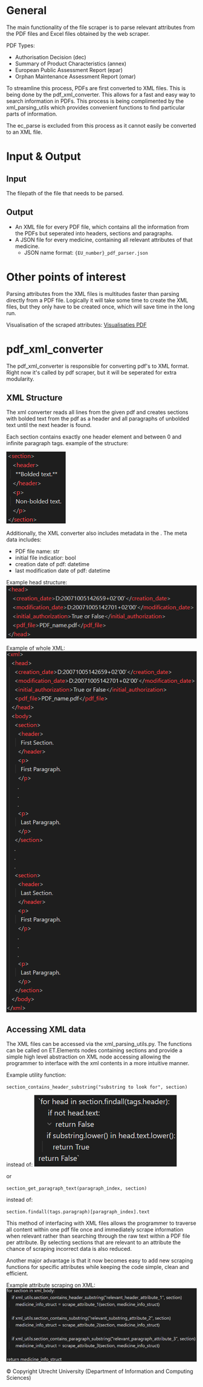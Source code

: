# General
The main functionality of the file scraper is to parse relevant attributes from the 
PDF files and Excel files obtained by the web scraper. 

PDF Types:
- Authorisation Decision                (dec)
- Summary of Product Characteristics    (annex)
- European Public Assessment Report     (epar)
- Orphan Maintenance Assessment Report  (omar)

To streamline this process, PDFs are first converted to XML files. This is being
done by the pdf_xml_converter. This allows for a fast and easy way to search 
information in PDFs. This process is being complimented by the xml_parsing_utils
which provides convenient functions to find particular parts of information.

The ec_parse is excluded from this process as it cannot easily be converted to
an XML file.

# Input & Output
## Input
The filepath of the file that needs to be parsed.

## Output
- An XML file for every PDF file, which contains all the information from the PDFs but
  seperated into headers, sections and paragraphs.
- A JSON file for every medicine, containing all relevant attributes of that medicine.
  - JSON name format: `{EU_number}_pdf_parser.json`

# Other points of interest
Parsing attributes from the XML files is multitudes faster than parsing directly
from a PDF file. Logically it will take some time to create the XML files, but 
they only have to be created once, which will save time in the long run.

Visualisation of the scraped attributes: [Visualisaties PDF](MediSee_PDF_visualisation.html)

# pdf_xml_converter
The pdf_xml_converter is responsible for converting pdf's to XML format. 
Right now it's called by pdf scraper, but it will be seperated for extra modularity.

## XML Structure
The xml converter reads all lines from the given pdf and creates sections with 
bolded text from the pdf as a header and all paragraphs of unbolded text until 
the next header is found.

Each section contains exactly one header element and between 0 and infinite paragraph tags.
example of the structure:

![example_structure](https://github.com/MediSeeUU/MediSeeUU/blob/development/scraping/file_scraper/docs/sphinx-source/example_structure.png?raw=true)

Additionally, the XML converter also includes metadata in the <head>.
The meta data includes:
- PDF file name: str
- initial file indicatior: bool
- creation date of pdf: datetime
- last modification date of pdf: datetime

Example head structure:
![head_structure](https://github.com/MediSeeUU/MediSeeUU/blob/development/scraping/file_scraper/docs/sphinx-source/head_structure.png?raw=true)

Example of whole XML:
![whole_xml](https://github.com/MediSeeUU/MediSeeUU/blob/development/scraping/file_scraper/docs/sphinx-source/whole_xml.png?raw=true)

## Accessing XML data
The XML files can be accessed via the xml_parsing_utils.py. The functions can be called on ET.Elements nodes 
containing sections and provide a simple high level abstraction on XML node accessing allowing the programmer
to interface with the xml contents in a more intuitive manner.

Example utility function:

`section_contains_header_substring("substring to look for", section)` 

instead of:
![for_loop](https://github.com/MediSeeUU/MediSeeUU/blob/development/scraping/file_scraper/docs/sphinx-source/for_loop.png?raw=true)

or

`section_get_paragraph_text(paragraph_index, section)`

instead of:

`section.findall(tags.paragraph)[paragraph_index].text`

This method of interfacing with XML files allows the programmer to traverse all content within one pdf file once
and immediately scrape information when relevant rather than searching through the raw text within a PDF file per attribute.
By selecting sections that are relevant to an attribute the chance of scraping incorrect data is also reduced.

Another major advantage is that it now becomes easy to add new scraping functions for specific attributes while keeping
the code simple, clean and efficient.

Example attribute scraping on XML:
![scraping](https://github.com/MediSeeUU/MediSeeUU/blob/development/scraping/file_scraper/docs/sphinx-source/scraping.png?raw=true)

© Copyright Utrecht University (Department of Information and Computing Sciences)
